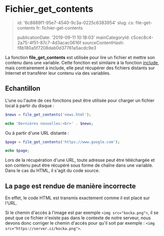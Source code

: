 Fichier_get_contents
====================

> id: '6c8889f1-95e7-4540-9c3a-0225c6383954'
> slug:
> 	cs: file-get-contents
> 	fr: fichier-get-contents
> 
> publicationDate: '2019-09-11 10:18:03'
> mainCategoryId: c5cec8c4-2a75-4f51-87c7-4d3acac0616f
> sourceContentHash: f8b180a5f7208dab0d37761a5acdc9e3

La fonction **file_get_contents** est utilisée pour lire un fichier et mettre son contenu dans une variable. Cette fonction est similaire à la fonction <a href="/include">include</a>, mais contrairement à include, elle peut récupérer des fichiers distants sur Internet et transférer leur contenu via des variables.

Echantillon
------

L'une ou l'autre de ces fonctions peut être utilisée pour charger un fichier local à partir du disque :

```php
$news = file_get_contents('news.html');

echo 'Dernières nouvelles:<br>' . $news;
```

Ou à partir d'une URL distante :

```php
$page = file_get_contents('https://www.google.com');

echo $page;
```

Lors de la récupération d'une URL, toute adresse peut être téléchargée et son contenu peut être récupéré sous forme de chaîne dans une variable. Dans le cas du HTML, il s'agit du code source.

La page est rendue de manière incorrecte
----------------------------

En effet, le code HTML est transmis exactement comme il est placé sur l'URL.

Si le chemin d'accès à l'image est par exemple `<img src="kocka.png">`, il se peut que ce fichier n'existe pas dans le contexte de notre serveur, nous devons donc corriger le chemin d'accès pour qu'il soit par exemple : `<img src="https://server.cz/kocka.png">`.
